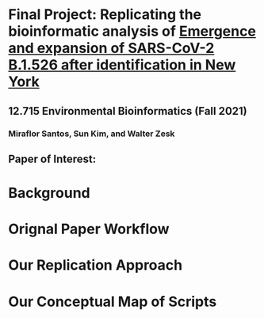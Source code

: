 # Final Project: Replicating the bioinformatic analysis of [Emergence and expansion of SARS-CoV-2 B.1.526 after identification in New York](https://bedford.io/papers/annavajhala-ncov-ny-b.1.526/)

## 12.715 Environmental Bioinformatics (Fall 2021)
### Miraflor Santos, Sun Kim, and Walter Zesk

##  Paper of Interest:  
# Background

# Orignal Paper Workflow

# Our Replication Approach

# Our Conceptual Map of Scripts
